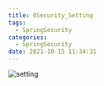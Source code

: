 ```yaml
---
title: 0Security_Setting
tags:
  - SpringSecurity
categories:
  - SpringSecurity
date: 2021-10-15 11:34:31
---
```


![setting](/review_img/securitycontext/1.PNG)



